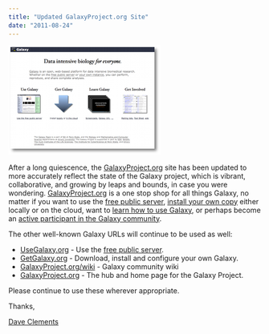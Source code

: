 ```yaml
---
title: "Updated GalaxyProject.org Site"
date: "2011-08-24"
---
```


<div class='right'><a href='http://galaxyproject.org/'><img src="/src/images/screenshots/GalaxyProjectOrg.png" alt="GalaxyProject.org" /></a></div>

After a long quiescence, the [GalaxyProject.org](http://galaxyproject.org) site has been updated to more accurately reflect the state of the Galaxy project, which is vibrant, collaborative, and growing by leaps and bounds, in case you were wondering.  [GalaxyProject.org](http://galaxyproject.org) is a one stop shop for all things Galaxy, no matter if you want to use the [free public server](/src/main/index.md), [install your own copy](/src/admin/get-galaxy/index.md) either locally or on the cloud, want to [learn how to use Galaxy](/src/learn/index.md), or perhaps become an [active participant in the Galaxy community](/src/get-involved/index.md).

The other well-known Galaxy URLs will continue to be used as well:
* [UseGalaxy.org](http://usegalaxy.org/) - Use the [free public server](/src/main/index.md).
* [GetGalaxy.org](http://getgalaxy.org/) - Download, install and configure your own Galaxy.
* [GalaxyProject.org/wiki](http://galaxyproject.org/wiki/) - Galaxy community wiki
* [GalaxyProject.org](http://galaxyproject.org/) - The hub and home page for the Galaxy Project.

Please continue to use these wherever appropriate.

Thanks,

[Dave Clements](/src/people/dave-clements/index.md)


